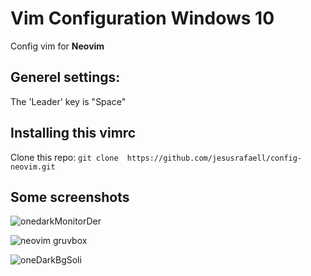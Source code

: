 # Vim Configuration Windows 10
Config vim for **Neovim**

## Generel settings:
The 'Leader' key is "Space"

## Installing this vimrc 
 Clone this repo:
	 ```
	git clone  https://github.com/jesusrafaell/config-neovim.git
	```

## Some screenshots

![onedarkMonitorDer](https://user-images.githubusercontent.com/37907710/118495911-a7970d00-b6f1-11eb-8069-59430b116fa4.png)

![neovim gruvbox](https://user-images.githubusercontent.com/37907710/119231776-946cae80-baf0-11eb-88aa-a87d5994a866.png)

![oneDarkBgSoli](https://user-images.githubusercontent.com/37907710/118495967-b382cf00-b6f1-11eb-97f7-d7530f2bbddd.png)
